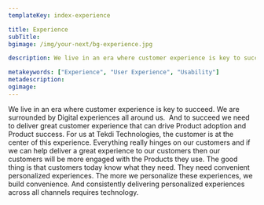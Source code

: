 ```yaml
---
templateKey: index-experience

title: Experience
subTitle: 
bgimage: /img/your-next/bg-experience.jpg

description: We live in an era where customer experience is key to succeed. We are surrounded by Digital experiences all around us.  And to succeed we need to deliver great customer experience that can drive Product adoption and Product success. For us at Tekdi Technologies, the customer is at the center of this experience. Everything really hinges on our customers and if we can help deliver a great experience to our customers then our customers will be more engaged with the Products they use. The good thing is that customers today know what they need. They need convenient personalized experiences. The more we personalize these experiences, we build convenience. And consistently delivering personalized experiences across all channels requires technology. 

metakeywords: ["Experience", "User Experience", "Usability"]
metadescription:
ogimage: 
---
```

 We live in an era where customer experience is key to succeed. We are surrounded by Digital experiences all around us.  And to succeed we need to deliver great customer experience that can drive Product adoption and Product success. For us at Tekdi Technologies, the customer is at the center of this experience. Everything really hinges on our customers and if we can help deliver a great experience to our customers then our customers will be more engaged with the Products they use. The good thing is that customers today know what they need. They need convenient personalized experiences. The more we personalize these experiences, we build convenience. And consistently delivering personalized experiences across all channels requires technology. 
